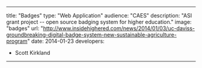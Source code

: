 ---

title: "Badges"
type: "Web Application"
audience: "CAES"
description: "ASI grant project -- open source badging system for higher education."
image: "badges"
url: "http://www.insidehighered.com/news/2014/01/03/uc-daviss-groundbreaking-digital-badge-system-new-sustainable-agriculture-program"
date: 2014-01-23
developers:

- Scott Kirkland

---